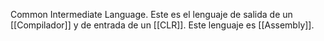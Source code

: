 Common Intermediate Language. Este es el lenguaje de salida de un [[Compilador]] y de entrada de un [[CLR]]. Este lenguaje es [[Assembly]]. 